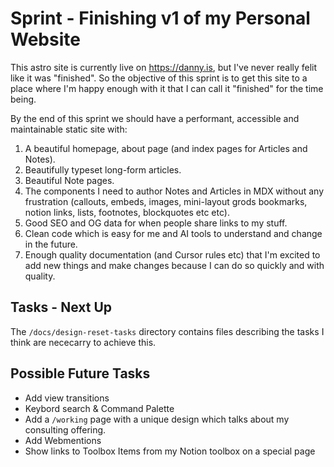 # Sprint - Finishing v1 of my Personal Website

This astro site is currently live on https://danny.is, but I've never really felit like it was "finished". So the objective of this sprint is to get this site to a place where I'm happy enough with it that I can call it "finished" for the time being.

By the end of this sprint we should have a performant, accessible and maintainable static site with:

1. A beautiful homepage, about page (and index pages for Articles and Notes).
2. Beautifully typeset long-form articles.
3. Beautiful Note pages.
4. The components I need to author Notes and Articles in MDX without any frustration (callouts, embeds, images, mini-layout grods bookmarks, notion links, lists, footnotes, blockquotes etc etc).
5. Good SEO and OG data for when people share links to my stuff.
6. Clean code which is easy for me and AI tools to understand and change in the future.
7. Enough quality documentation (and Cursor rules etc) that I'm excited to add new things and make changes because I can do so quickly and with quality.

## Tasks - Next Up

The `/docs/design-reset-tasks` directory contains files describing the tasks I think are nececarry to achieve this.

## Possible Future Tasks

- Add view transitions
- Keybord search & Command Palette
- Add a `/working` page with a unique design which talks about my consulting offering.
- Add Webmentions
- Show links to Toolbox Items from my Notion toolbox on a special page
